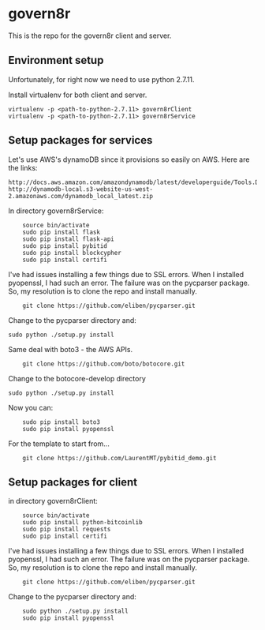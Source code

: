 # govern8r

This is the repo for the govern8r client and server.

## Environment setup

Unfortunately, for right now we need to use python 2.7.11.

Install virtualenv for both client and server. 
```
virtualenv -p <path-to-python-2.7.11> govern8rClient
virtualenv -p <path-to-python-2.7.11> govern8rService
```

## Setup packages for services

Let's use AWS's dynamoDB since it provisions so easily on AWS. Here are the links:
```
http://docs.aws.amazon.com/amazondynamodb/latest/developerguide/Tools.DynamoDBLocal.html#Tools.DynamoDBLocal.DownloadingAndRunning
http://dynamodb-local.s3-website-us-west-2.amazonaws.com/dynamodb_local_latest.zip
```

In directory govern8rService:
```
	source bin/activate
	sudo pip install flask
	sudo pip install flask-api
	sudo pip install pybitid
	sudo pip install blockcypher
	sudo pip install certifi
```

I've had issues installing a few things due to SSL errors. When I installed pyopenssl, I had such an error. The failure was on the pycparser package. So, my resolution is to clone the repo and install manually.
```
	git clone https://github.com/eliben/pycparser.git
```
	
Change to the pycparser directory and:
```
sudo python ./setup.py install
```
	
Same deal with boto3 - the AWS APIs.
```
	git clone https://github.com/boto/botocore.git
```

Change to the botocore-develop directory
```
sudo python ./setup.py install
```

Now you can:
```
	sudo pip install boto3
	sudo pip install pyopenssl
```	

For the template to start from...
```
	git clone https://github.com/LaurentMT/pybitid_demo.git
```

## Setup packages for client


in directory govern8rClient:
```
	source bin/activate
	sudo pip install python-bitcoinlib
	sudo pip install requests
	sudo pip install certifi

```

I've had issues installing a few things due to SSL errors. When I installed pyopenssl, I had such an error. The failure was on the pycparser package. So, my resolution is to clone the repo and install manually.
```
	git clone https://github.com/eliben/pycparser.git
```
	
Change to the pycparser directory and:
```
	sudo python ./setup.py install
	sudo pip install pyopenssl
```

